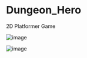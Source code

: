 # Dungeon_Hero

2D Platformer Game

![image](https://user-images.githubusercontent.com/71189300/221133943-ce289a73-3507-4b80-b5c8-6929057b1c86.png)

![image](https://user-images.githubusercontent.com/71189300/206868310-f00a92d6-7621-478a-af12-885079a1cc3a.png)
